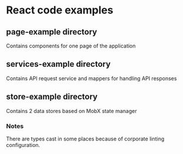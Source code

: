 # React code examples
## page-example directory
Contains components for one page of the application

## services-example directory
Contains API request service and mappers for handling API responses

## store-example directory
Contains 2 data stores based on MobX state manager

### Notes
There are types cast in some places because of corporate linting configuration.
